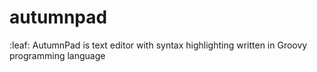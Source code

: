 # autumnpad
:leaf: AutumnPad is text editor with syntax highlighting written in Groovy programming language
